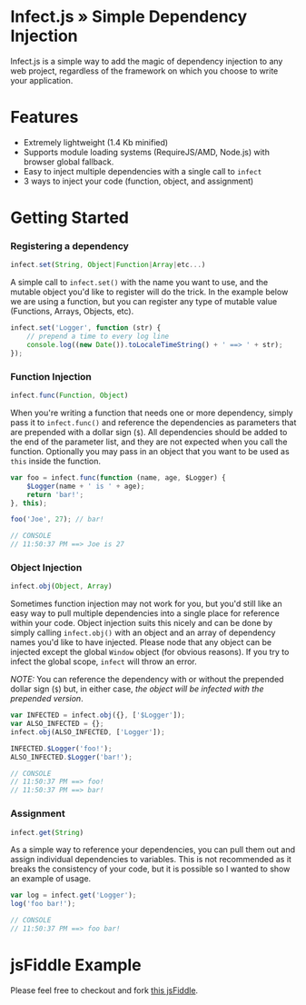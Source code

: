 # Infect.js &raquo; Simple Dependency Injection

Infect.js is a simple way to add the magic of dependency injection to any web project, regardless of the framework on which you choose to write your application.

# Features
 - Extremely lightweight (1.4 Kb minified)
 - Supports module loading systems (RequireJS/AMD, Node.js) with browser global fallback.
 - Easy to inject multiple dependencies with a single call to `infect`
 - 3 ways to inject your code (function, object, and assignment)

# Getting Started
### Registering a dependency
```javascript
infect.set(String, Object|Function|Array|etc...)
```

A simple call to `infect.set()` with the name you want to use, and the mutable object you'd like to register will do the trick. In the example below we are using a function, but you can register any type of mutable value (Functions, Arrays, Objects, etc).

```javascript
infect.set('Logger', function (str) {
	// prepend a time to every log line
	console.log((new Date()).toLocaleTimeString() + ' ==> ' + str);
});
```

### Function Injection
```javascript
infect.func(Function, Object)
```

When you're writing a function that needs one or more dependency, simply pass it to `infect.func()` and reference the dependencies as parameters that are prepended with a dollar sign (`$`). All dependencies should be added to the end of the parameter list, and they are not expected when you call the function. Optionally you may pass in an object that you want to be used as `this` inside the function.

```javascript
var foo = infect.func(function (name, age, $Logger) {
	$Logger(name + ' is ' + age);
	return 'bar!';
}, this);

foo('Joe', 27); // bar!

// CONSOLE
// 11:50:37 PM ==> Joe is 27
```

### Object Injection
```javascript
infect.obj(Object, Array)
```

Sometimes function injection may not work for you, but you'd still like an easy way to pull multiple dependencies into a single place for reference within your code. Object injection suits this nicely and can be done by simply calling `infect.obj()` with an object and an array of dependency names you'd like to have injected. Please node that any object can be injected except the global `Window` object (for obvious reasons). If you try to infect the global scope, `infect` will throw an error.

*NOTE:* You can reference the dependency with or without the prepended dollar sign (`$`) but, in either case, *the object will be infected with the prepended version*.

```javascript
var INFECTED = infect.obj({}, ['$Logger']);
var ALSO_INFECTED = {};
infect.obj(ALSO_INFECTED, ['Logger']);

INFECTED.$Logger('foo!');
ALSO_INFECTED.$Logger('bar!');

// CONSOLE
// 11:50:37 PM ==> foo!
// 11:50:37 PM ==> bar!
```

### Assignment
```javascript
infect.get(String)
```

As a simple way to reference your dependencies, you can pull them out and assign individual dependencies to variables. This is not recommended as it breaks the consistency of your code, but it is possible so I wanted to show an example of usage.

```javascript
var log = infect.get('Logger');
log('foo bar!');

// CONSOLE
// 11:50:37 PM ==> foo bar!
```

# jsFiddle Example
Please feel free to checkout and fork [this jsFiddle](http://jsfiddle.net/amwmedia/56TYQ).